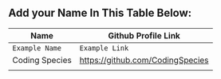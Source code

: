 ## Add your Name In This Table Below:

| Name | Github Profile Link |
| ---- | ------------------- |
| `Example Name` | `Example Link` |
| Coding Species | https://github.com/CodingSpecies |
|                |                                  |